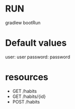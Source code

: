 # RUN
gradlew bootRun

# Default values
user: user
password: password

# resources
* GET /habits
* GET /habits/{id}
* POST /habits
